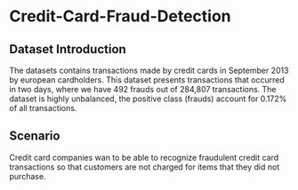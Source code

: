 # Credit-Card-Fraud-Detection

## Dataset Introduction
The datasets contains transactions made by credit cards in September 2013 by european cardholders.
This dataset presents transactions that occurred in two days, where we have 492 frauds out of 284,807 transactions. The dataset is highly unbalanced, the positive class (frauds) account for 0.172% of all transactions.

## Scenario

Credit card companies wan to be able to recognize fraudulent credit card transactions so that customers are not charged for items that they did not purchase.






